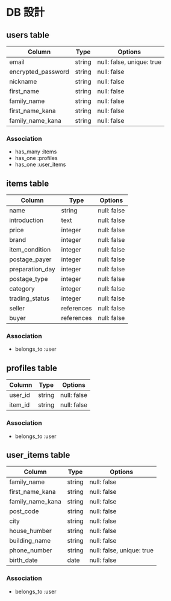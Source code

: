 # DB 設計

## users table

| Column             | Type                | Options                   |
|--------------------|---------------------|---------------------------|
| email              | string              | null: false, unique: true |
| encrypted_password | string              | null: false               |
| nickname           | string              | null: false               |
| first_name         | string              | null: false               |
| family_name        | string              | null: false               |
| first_name_kana    | string              | null: false               |
| family_name_kana   | string              | null: false               |

### Association

* has_many :items
* has_one  :profiles
* has_one  :user_items


## items table 

| Column                              | Type       | Options                        |
|-------------------------------------|------------|--------------------------------|
| name                                | string     | null: false                    |
| introduction                        | text       | null: false                    |
| price                               | integer    | null: false                    |
| brand                               | integer    | null: false                    |
| item_condition                      | integer    | null: false                    |
| postage_payer                       | integer    | null: false                    |
| preparation_day                     | integer    | null: false                    |
| postage_type                        | integer    | null: false                    |
| category                            | integer    | null: false                    |
| trading_status                      | integer    | null: false                    |
| seller                              | references | null: false                    |
| buyer                               | references | null: false                    |

### Association

- belongs_to :user


## profiles table

| Column             | Type                | Options                        |
|--------------------|---------------------|--------------------------------|
| user_id            | string              | null: false                    |
| item_id            | string              | null: false                    |

### Association

- belongs_to :user


## user_items table

| Column             | Type                | Options                        |
|--------------------|---------------------|--------------------------------|
| family_name        | string              | null: false                    |
| first_name_kana    | string              | null: false                    |
| family_name_kana   | string              | null: false                    |
| post_code          | string              | null: false                    |
| city               | string              | null: false                    |
| house_humber       | string              | null: false                    |
| building_name      | string              | null: false                    |
| phone_number       | string              | null: false, unique: true      |
| birth_date         | date                | null: false                    |

### Association

- belongs_to :user